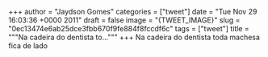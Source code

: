 
+++
author = "Jaydson Gomes"
categories = ["tweet"]
date = "Tue Nov 29 16:03:36 +0000 2011"
draft = false
image = "{TWEET_IMAGE}"
slug = "0ec13474e6ab25dce3fbb670f9fe884f8fccdf6c"
tags = ["tweet"]
title = """Na cadeira do dentista to..."""
+++
Na cadeira do dentista toda machesa fica de lado
